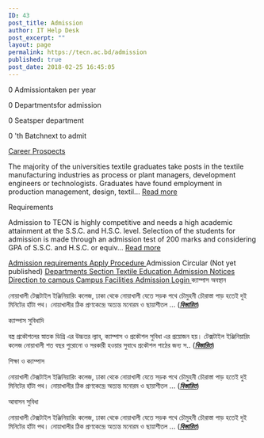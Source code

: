 ```yaml
---
ID: 43
post_title: Admission
author: IT Help Desk
post_excerpt: ""
layout: page
permalink: https://tecn.ac.bd/admission
published: true
post_date: 2018-02-25 16:45:05
---
```

0
Admissiontaken per year
<!-- .pp-counter-container -->
0
Departmentsfor admission​
<!-- .pp-counter-container -->
0
Seatsper department
<!-- .pp-counter-container -->
0
'th Batchnext to admit
<!-- .pp-counter-container -->
<a role="button" href="https://tecn.ac.bd/admission/career-prospects">
Career Prospects
</a>

The majority of the universities textile graduates take posts in the textile manufacturing industries as process or plant managers, development engineers or technologists. Graduates have found employment in production management, design, textil... <a href="https://tecn.ac.bd/admission/textile-education-bangladesh">Read more</a>

<a role="button">
Requirements
</a>

Admission to TECN is highly competitive and needs a high academic attainment at the S.S.C. and H.S.C. level. Selection of the students for admission is made through an admission test of 200 marks and considering GPA of S.S.C. and H.S.C. or equiv... <a href="https://tecn.ac.bd/admission/textile-education-bangladesh">Read more</a>

<a role="button" href="https://tecn.ac.bd/admission/requirements">
Admission
requirements
</a>
<a role="button" href="https://tecn.ac.bd/admission/apply-procedure">
Apply
Procedure
</a>
<a role="button">
Admission
Circular
(Not yet published)
</a>
<a role="button" href="https://tecn.ac.bd/departments">
Departments
Section
</a>
<a role="button" href="https://tecn.ac.bd/admission/textile-education-bangladesh">
Textile
Education
</a>
<a role="button" href="/notices">
Admission
Notices
</a>
<a role="button" href="https://tecn.ac.bd/about/maps/direction">
Direction
to campus
</a>
<a role="button" href="https://tecn.ac.bd/about/facilities">
Campus
Facilities
</a>
<a role="button" href="https://tecn.ac.bd/admission/login" target="_blank" rel="noopener noreferrer">
Admission
Login
</a>
<a role="button">
ক্যাম্পাস অবস্থান
</a>

নোয়াখালী টেক্সটাইল ইঞ্জিনিয়ারিং কলেজ, ঢাকা থেকে নোয়াখালী যেতে সড়ক পথে চৌমুহনী চৌরাস্তা পাড় হতেই দুই মিনিটের হাঁটা পথ। নোয়াখালীর ঠিক প্রাণকেন্দ্রে অত্যন্ত মনোরম ও ছায়াশীতল ... (<em><strong><a href="https://tecn.ac.bd/bn/about/campus">বিস্তারিত</a></strong></em>)

<a role="button">
ক্যাম্পাস সুবিধাদি
</a>

বস্ত্র প্রকৌশলের স্নাতক ডিগ্রি এর উচ্চতর ল্যাব, ক্যাম্পাস ও প্রকৌশল সুবিধা এর প্রয়োজন হয়। টেক্সটাইল ইঞ্জিনিয়ারিং  কলেজ নোয়াখালী শত বছর পুরোনো ও সরকারী হওয়ার সুবাধে প্রকৌশল পাঠের জন্য স.. (<em><strong><a href="https://tecn.ac.bd/bn/about/facilities">বিস্তারিত</a></strong></em>)

<a role="button">
শিক্ষা ও ক্যাম্পাস
</a>

নোয়াখালী টেক্সটাইল ইঞ্জিনিয়ারিং কলেজ, ঢাকা থেকে নোয়াখালী যেতে সড়ক পথে চৌমুহনী চৌরাস্তা পাড় হতেই দুই মিনিটের হাঁটা পথ। নোয়াখালীর ঠিক প্রাণকেন্দ্রে অত্যন্ত মনোরম ও ছায়াশীতল ... (<em><strong><a href="https://tecn.ac.bd/bn/about/campus">বিস্তারিত</a></strong></em>)

<a role="button">
আবাসন সুবিধা
</a>

নোয়াখালী টেক্সটাইল ইঞ্জিনিয়ারিং কলেজ, ঢাকা থেকে নোয়াখালী যেতে সড়ক পথে চৌমুহনী চৌরাস্তা পাড় হতেই দুই মিনিটের হাঁটা পথ। নোয়াখালীর ঠিক প্রাণকেন্দ্রে অত্যন্ত মনোরম ও ছায়াশীতল ... (<em><strong><a href="https://tecn.ac.bd/bn/about/campus">বিস্তারিত</a></strong></em>)